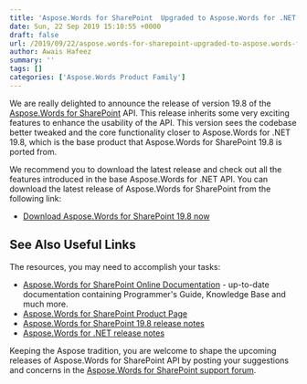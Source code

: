 ```yaml
---
title: 'Aspose.Words for SharePoint  Upgraded to Aspose.Words for .NET 19.8'
date: Sun, 22 Sep 2019 15:10:55 +0000
draft: false
url: /2019/09/22/aspose.words-for-sharepoint-upgraded-to-aspose.words-for-.net-19.8/
author: Awais Hafeez
summary: ''
tags: []
categories: ['Aspose.Words Product Family']
---
```


We are really delighted to announce the release of version 19.8 of the [Aspose.Words for SharePoint][1] API. This release inherits some very exciting features to enhance the usability of the API. This version sees the codebase better tweaked and the core functionality closer to Aspose.Words for .NET 19.8, which is the base product that Aspose.Words for SharePoint 19.8 is ported from.

We recommend you to download the latest release and check out all the features introduced in the base Aspose.Words for .NET API. You can download the latest release of Aspose.Words for SharePoint from the following link:

*   [Download Aspose.Words for SharePoint 19.8 now][2]

## See Also Useful Links

The resources, you may need to accomplish your tasks:

*   [Aspose.Words for SharePoint Online Documentation][3] - up-to-date documentation containing Programmer's Guide, Knowledge Base and much more.
*   [Aspose.Words for SharePoint Product Page][4]
*   [Aspose.Words for SharePoint 19.8 release notes][5]
*   [Aspose.Words for .NET release notes][6]

Keeping the Aspose tradition, you are welcome to shape the upcoming releases of Aspose.Words for SharePoint API by posting your suggestions and concerns in the [Aspose.Words for SharePoint support forum][7].




[1]: https://products.aspose.com/words/sharepoint
[2]: https://downloads.aspose.com/words/sharepoint/new-releases/aspose.words-for-sharepoint-19.8/
[3]: https://docs.aspose.com/words/sharepoint/
[4]: https://products.aspose.com/words/sharepoint
[5]: https://docs.aspose.com/words/sharepoint/aspose-words-for-sharepoint-19-8-release-notes/
[6]: https://docs.aspose.com/words/net/aspose-words-for-net/
[7]: https://forum.aspose.com/c/words




